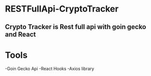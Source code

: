 # RESTFullApi-CryptoTracker
 ## Crypto Tracker is Rest full api with goin gecko and React
 # Tools
 -Goin Gecko Api
 -React Hooks
 -Axios library
